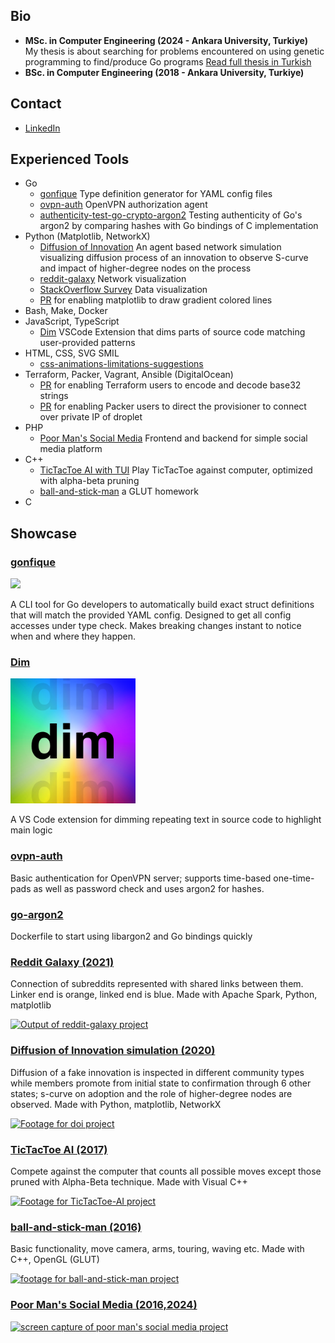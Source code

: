 ## Bio

- **MSc. in Computer Engineering (2024 - Ankara University, Turkiye)**  
  My thesis is about searching for problems encountered on using genetic programming to find/produce Go programs
  [Read full thesis in Turkish](https://tez.yok.gov.tr/UlusalTezMerkezi/TezGoster?key=weFMBHaUra8rsS5wi2bmHDKlIvi-IwlFkdPWTMwNi0k9Pt1C4PzNAFzxcjzHPgAW)
- **BSc. in Computer Engineering (2018 - Ankara University, Turkiye)**

## Contact

- [LinkedIn](https://ufukty.com)

## Experienced Tools

-   Go
    - [gonfique](https://github.com/ufukty/gonfique) Type definition generator for YAML config files
    - [ovpn-auth](https://github.com/ufukty/ovpn-auth) OpenVPN authorization agent
    - [authenticity-test-go-crypto-argon2](https://github.com/ufukty/authenticity-test-go-crypto-argon2) Testing authenticity of Go's argon2 by comparing hashes with Go bindings of C implementation
-   Python (Matplotlib, NetworkX)
    -   [Diffusion of Innovation](https://github.com/ufukty/diffusion-of-innovation) An agent based network simulation visualizing diffusion process of an innovation to observe S-curve and impact of higher-degree nodes on the process
    -   [reddit-galaxy](https://github.com/ufukty/reddit-galaxy) Network visualization
    -   [StackOverflow Survey](https://github.com/ufukty/language-survey-review) Data visualization
    -   [PR](https://github.com/matplotlib/matplotlib/pull/19286) for enabling matplotlib to draw gradient colored lines
-   Bash, Make, Docker
-   JavaScript, TypeScript 
    - [Dim](https://github.com/ufukty/dim) VSCode Extension that dims parts of source code matching user-provided patterns
-   HTML, CSS, SVG SMIL
    - [css-animations-limitations-suggestions](https://github.com/ufukty/css-animations-limitations-suggestions)
-   Terraform, Packer, Vagrant, Ansible (DigitalOcean)
    - [PR](https://github.com/hashicorp/terraform/pull/29127) for enabling Terraform users to encode and decode base32 strings
    - [PR](https://github.com/hashicorp/packer/pull/10093) for enabling Packer users to direct the provisioner to connect over private IP of droplet
-   PHP
    - [Poor Man's Social Media](https://github.com/ufukty/poor-man-s-social-media) Frontend and backend for simple social media platform
-   C++
    - [TicTacToe AI with TUI](https://github.com/ufukty/TicTacToe-AI) Play TicTacToe against computer, optimized with alpha-beta pruning
    - [ball-and-stick-man](https://github.com/ufukty/ball-and-stick-man) a GLUT homework
-   C

## Showcase

### [gonfique](https://github.com/ufukty/gonfique)

<a href="https://github.com/ufukty/gonfique"><img src="https://github.com/ufukty/gonfique/raw/dev/assets/Gonfique.png" attr="Logo of gonfique" height="200px"></a>

A CLI tool for Go developers to automatically build exact struct definitions that will match the provided YAML config. Designed to get all config accesses under type check. Makes breaking changes instant to notice when and where they happen.

### [Dim](https://github.com/ufukty/dim)

<a href="https://github.com/ufukty/dim"><img src="https://github.com/ufukty/dim/raw/main/media/icon.png" attr="Logo of Dim" height="200px"></a>

A VS Code extension for dimming repeating text in source code to highlight main logic

### [ovpn-auth](https://github.com/ufukty/ovpn-auth)

Basic authentication for OpenVPN server; supports time-based one-time-pads as well as password check and uses argon2 for hashes.

### [go-argon2](https://github.com/ufukty/go-argon2)

Dockerfile to start using libargon2 and Go bindings quickly

### [Reddit Galaxy (2021)](https://github.com/ufukty/reddit-galaxy)

Connection of subreddits represented with shared links between them. Linker end is orange, linked end is blue. Made with Apache Spark, Python, matplotlib

[![Output of reddit-galaxy project](https://github.com/ufukty/reddit-galaxy/raw/main/images/post-processed-1x-cg.jpg)](https://github.com/ufukty/reddit-galaxy)

### [Diffusion of Innovation simulation (2020)](https://github.com/ufukty/diffusion-of-innovation)

Diffusion of a fake innovation is inspected in different community types while members promote from initial state to confirmation through 6 other states; s-curve on adoption and the role of higher-degree nodes are observed. Made with Python, matplotlib, NetworkX

[![Footage for doi project](https://github.com/ufukty/doi/raw/main/images/scale_free_n_5000_a_098.gif)](https://github.com/ufukty/doi)

### [TicTacToe AI (2017)](https://github.com/ufukty/TicTacToe-AI)

Compete against the computer that counts all possible moves except those pruned with Alpha-Beta technique. Made with Visual C++

[![Footage for TicTacToe-AI project](https://github.com/ufukty/TicTacToe-AI/raw/master/img/TicTacToe.gif)](https://github.com/ufukty/TicTacToe-AI)

### [ball-and-stick-man (2016)](https://github.com/ufukty/ball-and-stick-man)

Basic functionality, move camera, arms, touring, waving etc. Made with C++, OpenGL (GLUT)

[![footage for ball-and-stick-man project](https://github.com/ufukty/ball-and-stick-man/raw/main/img/footage.gif)](https://github.com/ufukty/ball-and-stick-man)

### [Poor Man's Social Media (2016,2024)](https://github.com/ufukty/poor-man-s-social-media)

[![screen capture of poor man's social media project](https://github.com/ufukty/poor-man-s-social-media/raw/main/assets/screencapture.gif)](https://github.com/ufukty/poor-man-s-social-media)
